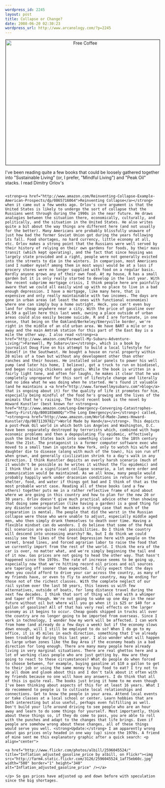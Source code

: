 ```yaml
--- 
wordpress_id: 2245
layout: post
title: Collapse or Change?
date: 2008-06-20 02:30:23
wordpress_url: http://www.arcanology.com/?p=2245
---
```

<p align="center">
                                                                                                                                                                                                                                                                                                                                                                                                                                                                                                                                                                                                                                                                                                                                                                                                                                                                                                        <a href="http://www.flickr.com/photos/albill/2594291429/" title="Free Coffee by albill, on Flickr"><img src="http://farm4.static.flickr.com/3049/2594291429_f4165d7de4.jpg" border="1" width="500" height="405" alt="Free Coffee" /></a>
                                                                                                                                                                                                                                                                                                                                                                                                                                                                                                                                                                                                                                                                                                                                                                                                                                                                                                      </p> I've been reading quite a few books that could be loosely gathered together into "Sustainable Living" (or, I prefer, "Mindful Living") and "Peak Oil" stacks. I read Dimitry Orlov's 
                                                                                                                                                                                                                                                                                                                                                                                                                                                                                                                                                                                                                                                                                                                                                                                                                                                                                                      
                                                                                                                                                                                                                                                                                                                                                                                                                                                                                                                                                                                                                                                                                                                                                                                                                                                                                                      <strong><a href="http://www.amazon.com/Reinventing-Collapse-Example-American-Prospects/dp/0865716064">Reinventing Collapse</a></strong> when it came out a few weeks ago. Orlov's core argument is that the United States is likely to undergo the sort of collapse that the Russians went through during the 1990s in the near future. He draws analogies between the situation there, economically, culturally, and politically, and the situation in the United States. He also writes quite a bit about the way things are different here (and not usually for the better). Many Americans are probably blissfully unaware of just how bad the former Soviet Union got during the years following its fall. Food shortages, no hard currency, little economy at all, etc. Orlov makes a strong point that the Russians were well served by their history of relying on their own gardens for foods, by their mass transit (which kept operating), and the fact that since housing was largely state provided and a right, people were not generally evicted into the streets to die in the winters. In comparison, most Americans (and I number myself among them in most ways) would be at a loss if grocery stores were no longer supplied with food on a regular basis. Hardly anyone grows any of their own food. At my house, R has a small garden but it is only really started to develop in the last year. With the recent subprime mortgage crisis, I think people here are painfully aware that we could all easily wind up with no place to live in a bad enough depression. I have a mortgage, like many here, that is expensive and only really maintainable with two incomes. The days are gone in urban areas (at least the ones with functional economies) where one can simply buy a home outright. Heck, you can't even buy land for cheap anywhere near a city. With the price of gasoline over $4.59 a gallon here this last week, owning a place outside of urban areas could also easily become suicide. R and I are fortunate, in one sense, that being on the Oakland/Berkeley/Emeryville border, we're right in the middle of an old urban area. We have BART a mile or so away and the main Amtrak station for this part of the East Bay is a mile the other way. I also read <strong><a href="http://www.amazon.com/Farewell-My-Subaru-Adventure-Living/">Farewell, My Subaru</a></strong>, which is a book by journalist Doug Fine on his attempt to build a local lifestyle for himself in the Southwest. He bought a house on rural property within 20 miles of a town but without any development other than other ranches and their houses. He installed solar panels to power his well pump (and later his home, I believe), got a truck to run on biodiesel, and began raising chickens and goats. While the book is written in a fairly light tone, and often for laughs, he makes it clear that he was completely unprepared for this sort of lifestyle change and literally had no idea what he was doing when he started. He's found it valuable (and he maintains a <a href="http://www.farewellmysubaru.com">blog</a> that is ongoing about it) for the quality of life it promotes for him, especially being mindful of the food he's growing and the lives of the animals that he's raising. The third recent book is the novel by Howard Kunstler (best known for <strong><a href="http://www.amazon.com/Long-Emergency-Converging-Catastrophes-Twenty-First/dp/B0018SWA0Q/">The Long Emergency</a></strong>) called, "<strong><a href="http://www.amazon.com/World-Made-James-Howard-Kunstler/dp/0871139782/">World Made by Hand</a></strong>. This depicts a post-Peak Oil world in which both Los Angeles and Washington, D.C. have been separately destroyed by terrorists which, combined with huge economic problems and then a depopulating flu epidemic, effectively push the United States back into something closer to the 18th century than the 21st. The protagonist is a former computer software exec who moved to a small town in upstate New York, only to watch his wife and daughter die to disease (along with much of the town), his son run off when grown, and generally civilization shrink to a day's walk in any direction. I think Kunstler depicts an overly harsh scenario (much of it wouldn't be possible as he writes it without the flu epidemic) and I think that in a significant collapse scenario, a lot more order and communication would be maintained. As we all know, many people would probably happily work under draconian conditions in return for order, shelter, food, and water if things got bad and I think of that as the most probable worst case. Reading all of these books (and a few others) together puts me in a rather reflective frame of mind about where we are going in this country and how to plan for the new 20 or 30 years. Orlov doesn't give much practical advice other than showing that doing some preparation (like having a garden) is a good thing for any disaster scenario but he makes a strong case that much of the preparation is mental. The people that did the worst in the Russian collapse were those who were unable to adjust, especially middle aged men, who then simply drank themselves to death over time. Having a flexible mindset can do wonders. I do believe that some of the Peak Oil scenarios are quite real possibilities. Do I think the country will descend into unceasing anarchy? No, but I do think we could easily see the likes of the Great Depression here with people on the street, bread lines, and forced agrarian labor to raise the food that we currently import from the rest of the world. I think the era of the car is over, no matter what, and we're simply beginning the tail end of it now. Gas prices are not going to head the other way. That hasn't happened since the 1970s. The rate of increase seems to be going up, especially now that we're hitting record oil prices and oil sources are tapering off sooner than expected. I fully expect that the days when you could afford to drive your car across the country, as many of my friends have, or even to fly to another country, may be ending for those not of the richest classes. With the complete neglect of our rail system over the last 50 years, this leaves us with few alternatives, outside of boats, for long distance travel during the next few decades. I think that sort of thing will end with a whimper and taper off though. We're not going to wake up one day in the near future without oil but where will you go when it is $25 or $40 for a gallon of gasoline? All of that has very real effects on the larger economy as it begins to occur. Cheap goods shipped in trucks all over the country are no longer going to be imported from overseas. Since I work in technology, I wonder how my work will be affected. I can work from home (and already do a few days a week) but if the economy slows down enough, will I still be employed to do so? When I do go to my office, it is 45 miles in each direction, something that I've already been troubled by during this last year. I also wonder what will happen in large urban zones like the Bay Area if the economy heads in a bad direction for long enough. There are many many people here already living in very marginal situations. There are real ghettos here and a lot of working class people who are just getting by. How are they going to react to these circumstances? What do people do when forced to choose between, for example, buying gasoline at $10 a gallon to get to their job or using the same money to buy food to eat? I try not to be all doom and gloom about this and I don't talk about it often with my friends because no one will have any answers. I do think that all of this is quite real. The books just bring it home to me even though I've been thinking about aspects of this for at least 16 years. What I do recommend to people is to cultivate local relationships and connections. Get to know the people in your area. Attend local events or take classes at a local school or center. Learn hobbies that are both interesting but also useful, perhaps even fulfilling as well. Don't build your life around driving to see people who are an hour away and learn to do some things for yourself. Most importantly, think about these things so, if they do come to pass, you are able to roll with the punches and adapt to the changes that life brings. Even if people are somehow wrong about these changes, all of these things would serve you well. <strong>Update:</strong> I am apparently wrong about gas prices only headed in one way (up) since the 1970s. A friend of mine sent me this explanatory graphic after a quick search: <p align="center">
                                                                                                                                                                                                                                                                                                                                                                                                                                                                                                                                                                                                                                                                                                                                                                                                                                                                                                        <a href="http://www.flickr.com/photos/albill/2596045524/" title="Inflation_adjusted_gasoline_price by albill, on Flickr"><img src="http://farm4.static.flickr.com/3126/2596045524_1af75eb60c.jpg" width="500" border="1" height="340" alt="Inflation_adjusted_gasoline_price" /></a>
                                                                                                                                                                                                                                                                                                                                                                                                                                                                                                                                                                                                                                                                                                                                                                                                                                                                                                      </p> So gas prices have adjusted up and down before with speculation since the big shortages.